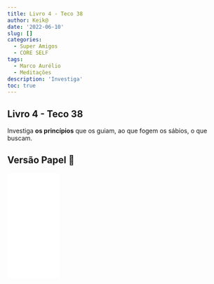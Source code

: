 ```yaml
---
title: Livro 4 - Teco 38
author: Keik@
date: '2022-06-10'
slug: []
categories:
  - Super Amigos
  - CORE SELF
tags:
  - Marco Aurélio
  - Meditações
description: 'Investiga'
toc: true
---
```


## Livro 4 - Teco 38


 Investiga **os princípios** que os guiam, ao que fogem os sábios, o que buscam.
 

## Versão Papel :book:
<iframe style="width:120px;height:240px;" marginwidth="0" marginheight="0" scrolling="no" frameborder="0" src="//ws-na.amazon-adsystem.com/widgets/q?ServiceVersion=20070822&OneJS=1&Operation=GetAdHtml&MarketPlace=BR&source=ss&ref=as_ss_li_til&ad_type=product_link&tracking_id=mundodekeika-20&language=pt_BR&marketplace=amazon&region=BR&placement=B092FVY4BB&asins=B092FVY4BB&linkId=37c5ec14221f61f811029aa88b520891&show_border=true&link_opens_in_new_window=true"></iframe>